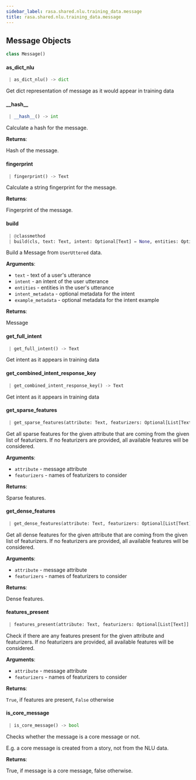 ```yaml
---
sidebar_label: rasa.shared.nlu.training_data.message
title: rasa.shared.nlu.training_data.message
---
```


## Message Objects

```python
class Message()
```

#### as\_dict\_nlu

```python
 | as_dict_nlu() -> dict
```

Get dict representation of message as it would appear in training data

#### \_\_hash\_\_

```python
 | __hash__() -> int
```

Calculate a hash for the message.

**Returns**:

  Hash of the message.

#### fingerprint

```python
 | fingerprint() -> Text
```

Calculate a string fingerprint for the message.

**Returns**:

  Fingerprint of the message.

#### build

```python
 | @classmethod
 | build(cls, text: Text, intent: Optional[Text] = None, entities: Optional[List[Dict[Text, Any]]] = None, intent_metadata: Optional[Any] = None, example_metadata: Optional[Any] = None, **kwargs: Any, ,) -> "Message"
```

Build a Message from `UserUttered` data.

**Arguments**:

- `text` - text of a user&#x27;s utterance
- `intent` - an intent of the user utterance
- `entities` - entities in the user&#x27;s utterance
- `intent_metadata` - optional metadata for the intent
- `example_metadata` - optional metadata for the intent example

**Returns**:

  Message

#### get\_full\_intent

```python
 | get_full_intent() -> Text
```

Get intent as it appears in training data

#### get\_combined\_intent\_response\_key

```python
 | get_combined_intent_response_key() -> Text
```

Get intent as it appears in training data

#### get\_sparse\_features

```python
 | get_sparse_features(attribute: Text, featurizers: Optional[List[Text]] = None) -> Tuple[Optional["Features"], Optional["Features"]]
```

Get all sparse features for the given attribute that are coming from the
given list of featurizers.
If no featurizers are provided, all available features will be considered.

**Arguments**:

- `attribute` - message attribute
- `featurizers` - names of featurizers to consider

**Returns**:

  Sparse features.

#### get\_dense\_features

```python
 | get_dense_features(attribute: Text, featurizers: Optional[List[Text]] = None) -> Tuple[Optional["Features"], Optional["Features"]]
```

Get all dense features for the given attribute that are coming from the given
list of featurizers.
If no featurizers are provided, all available features will be considered.

**Arguments**:

- `attribute` - message attribute
- `featurizers` - names of featurizers to consider

**Returns**:

  Dense features.

#### features\_present

```python
 | features_present(attribute: Text, featurizers: Optional[List[Text]] = None) -> bool
```

Check if there are any features present for the given attribute and
featurizers.
If no featurizers are provided, all available features will be considered.

**Arguments**:

- `attribute` - message attribute
- `featurizers` - names of featurizers to consider

**Returns**:

  ``True``, if features are present, ``False`` otherwise

#### is\_core\_message

```python
 | is_core_message() -> bool
```

Checks whether the message is a core message or not.

E.g. a core message is created from a story, not from the NLU data.

**Returns**:

  True, if message is a core message, false otherwise.

